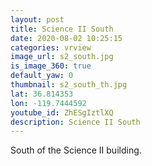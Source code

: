 ```yaml
---
layout: post
title: Science II South
date: 2020-08-02 10:25:15
categories: vrview
image_url: s2_south.jpg
is_image_360: true
default_yaw: 0
thumbnail: s2_south_th.jpg
lat: 36.814353
lon: -119.7444592
youtube_id: ZhESgIztlXQ
description: Science II South
---
```

South of the Science II building.
